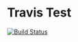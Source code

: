 # Travis Test

[![Build Status](https://travis-ci.org/williamsonm/travis-test.svg?branch=master)](https://travis-ci.org/williamsonm/travis-test)
